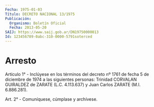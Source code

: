 ```yaml
---
Fecha: 1975-01-03
Título: DECRETO NACIONAL 13/1975
Publicación:
  Organismo: Boletín Oficial
  Fecha: 2013-05-20
SAIJ: https://www.saij.gob.ar/DN19750000013
Id: 123456789-0abc-310-0000-5791soterced
---
```

# Arresto

<a id="1"></a>
Artículo 1° - Inclúyese en los términos del decreto nº 1761 de fecha 5 de diciembre de 1974 a las siguientes personas: Trinidad CORVALAN GUIRALDEZ de ZARATE (L.C. 4.113.637) y Juan Carlos ZARATE (M.I. 6.886.281).

<a id="2"></a>
Art. 2° - Comuníquese, cúmplase y archívese.